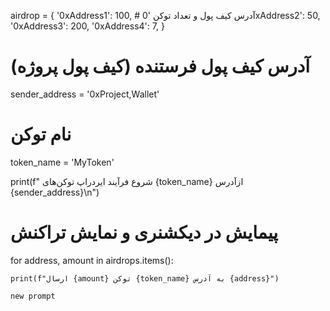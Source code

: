 airdrop = {
    '0xAddress1': 100,  # آدرس کیف پول و تعداد توکن
    '0xAddress2': 50,
    '0xAddress3': 200,
    '0xAddress4': 7,
}
# آدرس کیف پول فرستنده (کیف پول پروژه)
sender_address = '0xProject,Wallet'
# نام توکن
token_name = 'MyToken'

print(f" شروع فرآیند ایردراپ توکن‌های {token_name} ازآدرس {sender_address}\n")
# پیمایش در دیکشنری و نمایش تراکنش‌
for address, amount in airdrops.items():

    print(f"ارسال {amount} توکن {token_name} به آدرس {address}")

    new prompt
